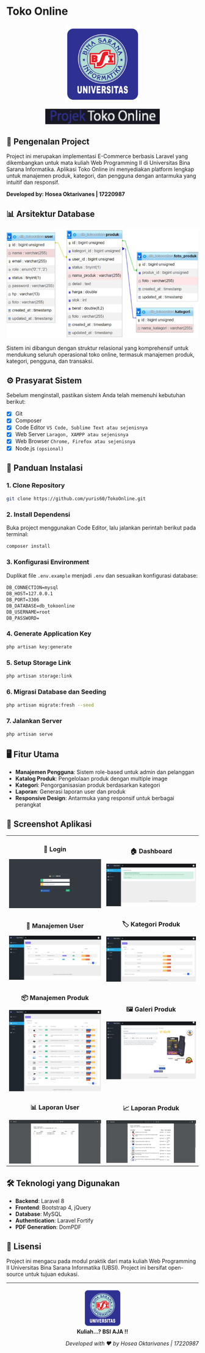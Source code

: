 # Toko Online

<p align="center"><img src="public/backend/image/logo_ubsi.png" width="200" alt="Logo UBSI"></p>
<p align="center"><img src="public/backend/image/logo_text2.png" width="300" alt="Text Logo Project"></p>

## 🚀 Pengenalan Project

Project ini merupakan implementasi E-Commerce berbasis Laravel yang dikembangkan untuk mata kuliah Web Programming II di Universitas Bina Sarana Informatika. Aplikasi Toko Online ini menyediakan platform lengkap untuk manajemen produk, kategori, dan pengguna dengan antarmuka yang intuitif dan responsif.

**Developed by: Hosea Oktarivanes | 17220987**

## 📊 Arsitektur Database
<p align="center"><img src="public/backend/image/screenshot/ss_relasi.jpg" width="700" alt="Database Relationship"></p>

Sistem ini dibangun dengan struktur relasional yang komprehensif untuk mendukung seluruh operasional toko online, termasuk manajemen produk, kategori, pengguna, dan transaksi.

## ⚙️ Prasyarat Sistem
Sebelum menginstall, pastikan sistem Anda telah memenuhi kebutuhan berikut:

- [x] Git
- [x] Composer
- [x] Code Editor `VS Code, Sublime Text atau sejenisnya`
- [x] Web Server `Laragon, XAMPP atau sejenisnya`
- [x] Web Browser `Chrome, Firefox atau sejenisnya`
- [x] Node.js `(opsional)`

## 🔧 Panduan Instalasi

### 1. Clone Repository
```bash
git clone https://github.com/yuris60/TokoOnline.git
```

### 2. Install Dependensi
Buka project menggunakan Code Editor, lalu jalankan perintah berikut pada terminal:
```bash
composer install
```

### 3. Konfigurasi Environment
Duplikat file `.env.example` menjadi `.env` dan sesuaikan konfigurasi database:
```
DB_CONNECTION=mysql
DB_HOST=127.0.0.1
DB_PORT=3306
DB_DATABASE=db_tokoonline
DB_USERNAME=root
DB_PASSWORD=
```

### 4. Generate Application Key
```bash
php artisan key:generate
```

### 5. Setup Storage Link
```bash
php artisan storage:link
```

### 6. Migrasi Database dan Seeding
```bash
php artisan migrate:fresh --seed
```

### 7. Jalankan Server
```bash
php artisan serve
```

## 🖥️ Fitur Utama

- **Manajemen Pengguna**: Sistem role-based untuk admin dan pelanggan
- **Katalog Produk**: Pengelolaan produk dengan multiple image
- **Kategori**: Pengorganisasian produk berdasarkan kategori
- **Laporan**: Generasi laporan user dan produk
- **Responsive Design**: Antarmuka yang responsif untuk berbagai perangkat

## 📸 Screenshot Aplikasi

<table width="100%">
<tr>
<td><h3 align="center">🔐 Login</h3><img src="public/backend/image/screenshot/ss_login.png"></td>
<td><h3 align="center">🏠 Dashboard</h3><img src="public/backend/image/screenshot/ss_home.png"></td>
</tr>
<tr>
<td><h3 align="center">👤 Manajemen User</h3><img src="public/backend/image/screenshot/ss_user.png"></td>
<td><h3 align="center">🏷️ Kategori Produk</h3><img src="public/backend/image/screenshot/ss_kategori.png"></td>
</tr>
<tr>
<td><h3 align="center">📦 Manajemen Produk</h3><img src="public/backend/image/screenshot/ss_produk.png"></td>
<td><h3 align="center">🖼️ Galeri Produk</h3><img src="public/backend/image/screenshot/ss_tambah_gambar_produk.png"></td>
</tr>
<tr>
<td><h3 align="center">📊 Laporan User</h3><img src="public/backend/image/screenshot/ss_laporan_user.png"></td>
<td><h3 align="center">📈 Laporan Produk</h3><img src="public/backend/image/screenshot/ss_laporan_produk.png"></td>
</tr>
</table>

## 🛠️ Teknologi yang Digunakan

- **Backend**: Laravel 8
- **Frontend**: Bootstrap 4, jQuery
- **Database**: MySQL
- **Authentication**: Laravel Fortify
- **PDF Generation**: DomPDF

## 📜 Lisensi

Project ini mengacu pada modul praktik dari mata kuliah Web Programming II Universitas Bina Sarana Informatika (UBSI). Project ini bersifat open-source untuk tujuan edukasi.

---

<p align="center">
  <img src="public/backend/image/logo_ubsi.png" width="100" alt="Logo UBSI">
  <br>
  <strong>Kuliah...? BSI AJA !!</strong>
</p>

<p align="right">
  <i>Developed with ❤️ by Hosea Oktarivanes | 17220987</i>
</p>
